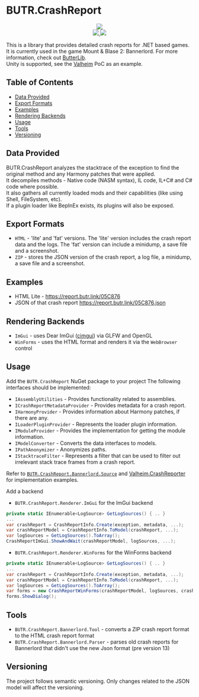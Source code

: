 # BUTR.CrashReport

<p align="center">
  <a href="https://www.nuget.org/packages/BUTR.CrashReport" alt="NuGet BUTR.CrashReport">
    <img src="https://img.shields.io/nuget/v/BUTR.CrashReport?label=NuGet%20BUTR.CrashReport&colorB=blue" />
  </a>
  </br>
  <a href="https://www.nuget.org/packages/BUTR.CrashReport.Renderer.ImGui" alt="NuGet BUTR.CrashReport.Renderer.ImGui">
    <img src="https://img.shields.io/nuget/v/BUTR.CrashReport.Renderer.ImGui?label=NuGet%20BUTR.CrashReport.Renderer.ImGui&colorB=blue" />
  </a>
  <a href="https://www.nuget.org/packages/BUTR.CrashReport.Renderer.WinForms" alt="NuGet BUTR.CrashReport.Renderer.WinForms">
    <img src="https://img.shields.io/nuget/v/BUTR.CrashReport.Renderer.WinForms?label=NuGet%20BUTR.CrashReport.Renderer.WinForms&colorB=blue" />
  </a>
</p>

This is a library that provides detailed crash reports for .NET based games. It is currently used in the game Mount & Blase 2: Bannerlord. For more information, check out [ButterLib](https://www.nexusmods.com/mountandblade2bannerlord/mods/2018).  
Unity is supported, see the [Valheim](https://github.com/BUTR/Valheim.CrashReporter) PoC as an example.

## Table of Contents
- [Data Provided](#data-provided)
- [Export Formats](#export-formats)
- [Examples](#examples)
- [Rendering Backends](#rendering-backends)
- [Usage](#usage)
- [Tools](#tools)
- [Versioning](#versioning)

## Data Provided
BUTR.CrashReport analyzes the stacktrace of the exception to find the original method and any Harmony patches that were applied.  
It decompiles methods - Native code (NASM syntax), IL code, IL+C# and C# code where possible.  
It also gathers all currently loaded mods and their capabilities (like using Shell, FileSystem, etc).  
If a plugin loader like BepInEx exists, its plugins will also be exposed.

## Export Formats
* `HTML` - 'lite' and 'fat' versions. The 'lite' version includes the crash report data and the logs. The 'fat' version can include a minidump, a save file and a screenshot.
* `ZIP` - stores the JSON version of the crash report, a log file, a minidump, a save file and a screenshot.

## Examples
* HTML Lite - https://report.butr.link/05C876
* JSON of that crash report https://report.butr.link/05C876.json

## Rendering Backends
* `ImGui` - uses Dear ImGui ([cimgui](https://github.com/cimgui/cimgui)) via GLFW and OpenGL
* `WinForms` - uses the HTML format and renders it via the `WebBrowser` control

## Usage
Add the `BUTR.CrashReport` NuGet package to your project
The following interfaces should be implemented:
* `IAssemblyUtilities` - Provides functionality related to assemblies.
* `ICrashReportMetadataProvider` - Provides metadata for a crash report.
* `IHarmonyProvider` - Provides information about Harmony patches, if there are any.
* `ILoaderPluginProvider` - Represents the loader plugin information.
* `IModuleProvider` - Provides the implementation for getting the module information.
* `IModelConverter` - Converts the data interfaces to models.
* `IPathAnonymizer` - Anonymizes paths.
* `IStacktraceFilter` - Represents a filter that can be used to filter out irrelevant stack trace frames from a crash report.

Refer to [`BUTR.CrashReport.Bannerlord.Source`](https://github.com/BUTR/BUTR.CrashReport/tree/master/src/BUTR.CrashReport.Bannerlord.Source) and [Valheim.CrashReporter](https://github.com/BUTR/Valheim.CrashReporter) for implementation examples.

Add a backend
* `BUTR.CrashReport.Renderer.ImGui` for the ImGui backend
```csharp
private static IEnumerable<LogSource> GetLogSources() { .. }
...
var crashReport = CrashReportInfo.Create(exception, metadata, ...);
var crashReportModel = CrashReportInfo.ToModel(crashReport, ...);
var logSources = GetLogSources().ToArray();
CrashReportImGui.ShowAndWait(crashReportModel, logSources, ...);
```
* `BUTR.CrashReport.Renderer.WinForms` for the WinForms backend
```csharp
private static IEnumerable<LogSource> GetLogSources() { .. }
...
var crashReport = CrashReportInfo.Create(exception, metadata, ...);
var crashReportModel = CrashReportInfo.ToModel(crashReport, ...);
var logSources = GetLogSources().ToArray();
var forms = new CrashReportWinForms(crashReportModel, logSources, crashReportRendererUtilities);
forms.ShowDialog();
```

## Tools
* `BUTR.CrashReport.Bannerlord.Tool` - converts a ZIP crash report format to the HTML crash report format
* `BUTR.CrashReport.Bannerlord.Parser` - parses old crash reports for Bannerlord that didn't use the new Json format (pre version 13)

## Versioning
The project follows semantic versioning. Only changes related to the JSON model will affect the versioning.
